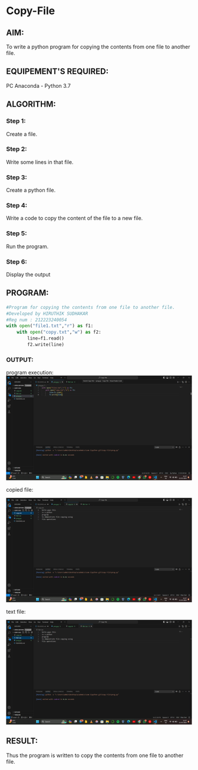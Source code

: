 # Copy-File
## AIM:
To write a python program for copying the contents from one file to another file.
## EQUIPEMENT'S REQUIRED: 
PC
Anaconda - Python 3.7
## ALGORITHM: 
### Step 1:
Create a file.
### Step 2: 
 Write some lines in that file.
### Step 3: 
Create a python file.
### Step 4:  
Write a code to copy the content of the file to a new file.
### Step 5: 
Run the program.
### Step 6: 
Display the output
## PROGRAM:
```python
#Program for copying the contents from one file to another file.
#Developed by HIRUTHIK SUDHAKAR
#Reg num : 212223240054
with open("file1.txt","r") as f1:
    with open("copy.txt","w") as f2:
        line=f1.read()
        f2.write(line)

```
### OUTPUT:
program execution:
![alt text](image.png)

copied file:


![alt text](image-1.png)

text file:

![alt text](image-2.png)
## RESULT:
Thus the program is written to copy the contents from one file to another file.
